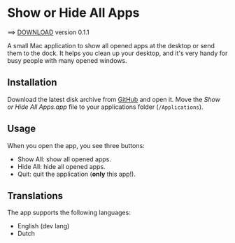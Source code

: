 # Show or Hide All Apps

==> [DOWNLOAD](https://github.com/garraflavatra/show-hide-apps/releases/latest) version 0.1.1

A small Mac application to show all opened apps at the desktop or send them to the dock. It helps you clean up your desktop, and it's very handy for  busy people with many opened windows.

## Installation

Download the latest disk archive from [GitHub](https://github.com/garraflavatra/show-hide-apps/releases/latest) and open it. Move the *Show or Hide All Apps.app* file to your applications folder (`/Applications`).

## Usage

When you open the app, you see three buttons:

- Show All: show all opened apps.
- Hide All: hide all opened apps.
- Quit: quit the application (**only** this app!).

## Translations

The app supports the following languages:

- English (dev lang)
- Dutch
